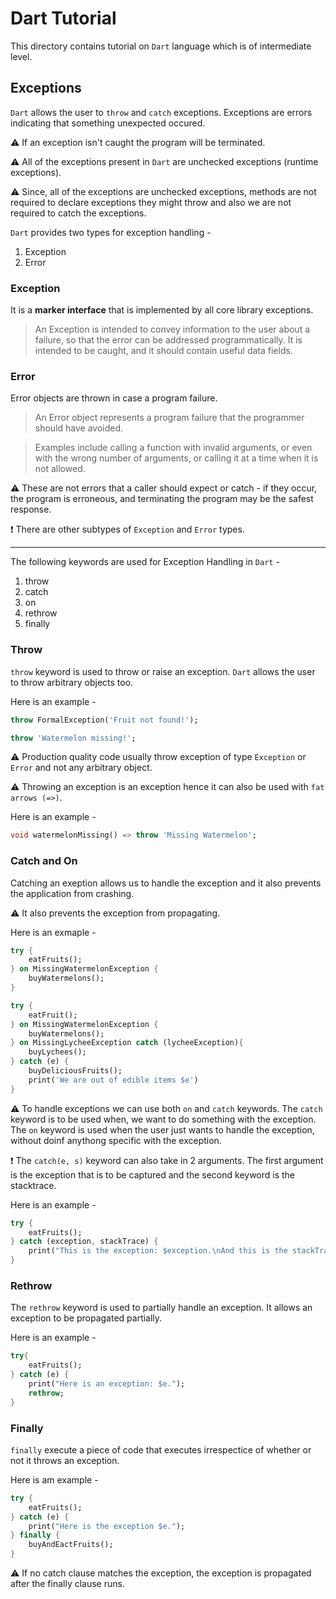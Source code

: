 # Dart Tutorial

This directory contains tutorial on ```Dart``` language which is of intermediate level.

##  Exceptions

```Dart``` allows the user to ```throw``` and ```catch``` exceptions. Exceptions are errors indicating that something unexpected occured. 

:warning: If an exception isn't caught the program will be terminated.

:warning: All of the exceptions present in ```Dart``` are unchecked exceptions (runtime exceptions). 

:warning: Since, all of the exceptions are unchecked exceptions, methods are not required to declare exceptions they might throw and also we are not required to catch the exceptions.

```Dart``` provides two types for exception handling - 

1. Exception 
1. Error

### Exception

It is a **marker interface** that is implemented by all core library exceptions.

> An Exception is intended to convey information to the user about a failure, so that the error can be addressed programmatically. It is intended to be caught, and it should contain useful data fields.

### Error

Error objects are thrown in case a program failure. 

> An Error object represents a program failure that the programmer should have avoided.

> Examples include calling a function with invalid arguments, or even with the wrong number of arguments, or calling it at a time when it is not allowed.

:warning: These are not errors that a caller should expect or catch - if they occur, the program is erroneous, and terminating the program may be the safest response.

:exclamation: There are other subtypes of ```Exception``` and ```Error``` types.

<hr>

The following keywords are used for Exception Handling in ```Dart``` - 

1. throw
1. catch
1. on
1. rethrow
1. finally

### Throw 

```throw``` keyword is used to throw or raise an exception. ```Dart``` allows the user to throw arbitrary objects too.

Here is an example -

```dart
throw FormalException('Fruit not found!');

throw 'Watermelon missing!';
```

:warning: Production quality code usually throw exception of type ```Exception``` or ```Error``` and not any arbitrary object.

:warning: Throwing an exception is an exception hence it can also be used with ```fat arrows (=>)```. 

Here is an example - 

```dart
void watermelonMissing() => throw 'Missing Watermelon';
```

### Catch and On

Catching an exeption allows us to handle the exception and it also prevents the application from crashing. 

:warning: It also prevents the exception from propagating.

Here is an exmaple - 

```dart
try {
    eatFruits();
} on MissingWatermelonException {
    buyWatermelons();
}

try {
    eatFruit();
} on MissingWatermelonException {
    buyWatermelons();
} on MissingLycheeException catch (lycheeException){
    buyLychees();
} catch (e) {
    buyDeliciousFruits();
    print('We are out of edible items $e')
}
```

:warning: To handle exceptions we can use both ```on``` and ```catch``` keywords. The ```catch``` keyword is to be used when, we want to do something with the exception. The ```on``` keyword is used when the user just wants to handle the exception, without doinf anythong specific with the exception.

:exclamation: The ```catch(e, s)``` keyword can also take in 2 arguments. The first argument is the exception that is to be captured and the second keyword is the stacktrace. 

Here is an example - 

```dart
try {
    eatFruits();
} catch (exception, stackTrace) {
    print("This is the exception: $exception.\nAnd this is the stackTrace $stackTrace");
}
```

### Rethrow

The ```rethrow``` keyword is used to partially handle an exception. It allows an exception to be propagated partially.

Here is an example - 

```dart
try{
    eatFruits();
} catch (e) {
    print("Here is an exception: $e.");
    rethrow;
}
```

### Finally

```finally``` execute a piece of code that executes irrespectice of whether or not it throws an exception.

Here is am example -

```dart
try {
    eatFruits();
} catch (e) {
    print("Here is the exception $e.");
} finally {
    buyAndEactFruits();
}
```

:warning: If no catch clause matches the exception, the exception is propagated after the finally clause runs.